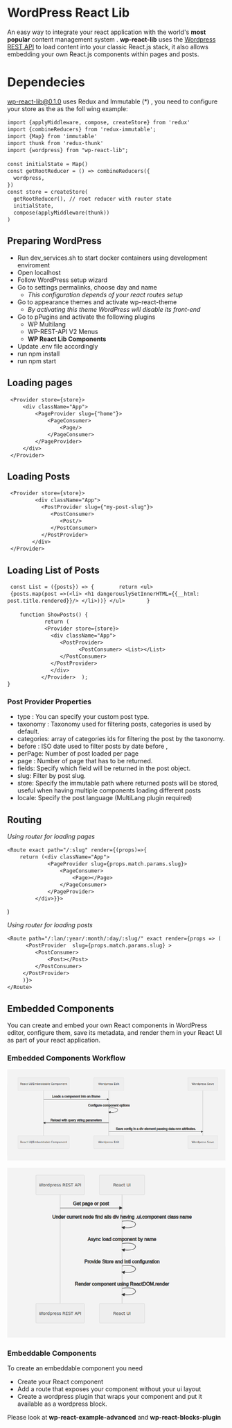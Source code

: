
# WordPress React Lib
An easy way to integrate your react application with the world's **most popular** content management system . **wp-react-lib** uses the [Wordpress REST API](https://developer.wordpress.org/rest-api/) to load content into your classic React.js stack, it also allows embedding your own React.js components within pages and posts.

# Dependecies

wp-react-lib@0.1.0 uses  Redux and Immutable (*) , you need to configure your  store as the as the foll wing example:

    import {applyMiddleware, compose, createStore} from 'redux'  
    import {combineReducers} from 'redux-immutable';  
    import {Map} from 'immutable'  
    import thunk from 'redux-thunk'  
    import {wordpress} from "wp-react-lib";
    
    const initialState = Map()  
    const getRootReducer = () => combineReducers({  
      wordpress,  
    })  
    const store = createStore(  
      getRootReducer(), // root reducer with router state      
      initialState,  
      compose(applyMiddleware(thunk))  
    )
    


## Preparing WordPress

- Run dev_services.sh to start docker containers using development enviroment
- Open localhost
- Follow WordPress setup wizard
- Go to settings  permalinks, choose  day and name
  - *This configuration depends of your react routes setup*
- Go to appearance themes and activate wp-react-theme
  - *By activating this theme WordPress will disable its front-end*
- Go to pPugins and activate the following plugins
  - WP Multilang
  - WP-REST-API V2 Menus
  - **WP React Lib Components**
- Update .env file  accordingly
- run npm install
- run npm start

## Loading pages

     <Provider store={store}>  
	     <div className="App">  
		     <PageProvider slug={"home"}>  
			     <PageConsumer> 
				     <Page/> 
			     </PageConsumer> 
		     </PageProvider> 
	     </div>
     </Provider>



## Loading Posts

     <Provider store={store}>        
		     <div className="App">    
               <PostProvider slug={"my-post-slug"}>    
                  <PostConsumer>   
                     <Post/>   
                  </PostConsumer>   
               </PostProvider>   
            </div>  
     </Provider>  

## Loading List of Posts

     const List = ({posts}) => {        return <ul>  
     {posts.map(post =>(<li> <h1 dangerouslySetInnerHTML={{__html: post.title.rendered}}/> </li>))} </ul>       }    
             
        function ShowPosts() {    
                return (    
                <Provider store={store}>    
                  <div className="App">    
                     <PostProvider>    
                           <PostConsumer> <List></List>   
                     </PostConsumer>   
                  </PostProvider>   
                  </div>   
               </Provider>  );    
    }  
### Post Provider Properties

- type  :  You can specify your custom post type.
- taxonomy : Taxonomy used for filtering posts, categories is used by default.
- categories: array of  categories ids for filtering the post by the taxonomy.
- before : ISO date used to filter posts by date before ,
- perPage: Number of post loaded per page
- page : Number of page that has to be returned.
- fields: Specify which field will be returned in the post object.
- slug: Filter by post slug.
- store: Specify the immutable path where returned posts will be stored, useful when having multiple  components loading different posts
- locale: Specify the post language (MultiLang plugin required)



## Routing

*Using router for loading pages*

    <Route exact path="/:slug" render={(props)=>{  
        return (<div className="App">  
			     <PageProvider slug={props.match.params.slug}>  
				     <PageConsumer> 
					     <Page></Page> 
				     </PageConsumer> 
			     </PageProvider> 
		     </div>}}>  
</Route>)

*Using router for loading posts*

    <Route path="/:lan/:year/:month/:day/:slug/" exact render={props => (  
          <PostProvider  slug={props.match.params.slug} >  
		     <PostConsumer> 
			     <Post></Post> 
		     </PostConsumer> 
	     </PostProvider> 
	     )}>  
    </Route>


## Embedded Components

You can  create and embed your own React components in WordPress editor, configure them, save its metadata, and render them in your React UI as part of your react application.

### Embedded Components Workflow

![](docs/flow1.png)

![](docs/flow2.png)  
### Embeddable Components
To create an embeddable component you need
- Create your React component
- Add a route that exposes your component without your ui layout
- Create a wordpress plugin that wraps your component and put it available as a wordpress block.

Please look at **wp-react-example-advanced** and **wp-react-blocks-plugin**
